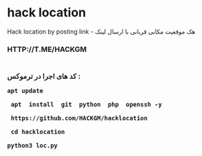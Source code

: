 # hack location
Hack location by posting link -  هک موقعیت مکانی قربانی با ارسال لینک
<H3>HTTP://T.ME/HACKGM<h3><br>کد های اجرا در ترموکس :<br>
 <pre><code>apt update<br>
 apt  install  git  python  php  openssh -y<br>
 https://github.com/HACKGM/hacklocation<br>
 cd hacklocation<br>
python3 loc.py<code><pre>
